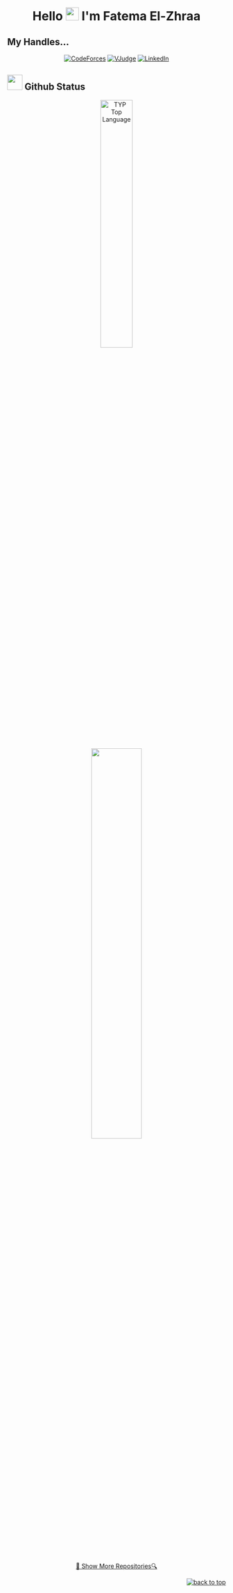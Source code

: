 <h1 align='center'>
  Hello <img src="https://media.giphy.com/media/hvRJCLFzcasrR4ia7z/giphy.gif" width="30"> I'm Fatema El-Zhraa 
</h1>









## <b> My Handles...</b>

<div align='center'>
   
   [![CodeForces](https://img.shields.io/badge/Codeforces:Fatema_El-Fiky-445f9d?style=for-the-badge&logo=Codeforces&logoColor=white)](https://codeforces.com/profile/Fatema_El-Fiky)
   [![VJudge](https://img.shields.io/badge/Codeforces:Faty-445f9d?style=for-the-badge&logo=Codeforces&logoColor=white)](https://vjudge.net/user/Fatemaelfiky1)
   [![LinkedIn](https://img.shields.io/badge/LinkedIn:Fatema_Elzhraa_Elfiky-0077B5?style=for-the-badge&logo=linkedin&logoColor=white)](https://www.linkedin.com/in/fatema-elzhraa-elfiky-b153402b2/?lipi=urn%3Ali%3Apage%3Ad_flagship3_feed%3BO4araFR0QaaRqgKwvWR3wg%3D%3D)
 
</div>





## <img src="https://media.giphy.com/media/iY8CRBdQXODJSCERIr/giphy.gif" width="35"><b> Github Status </b>


<div align="center">
  <a href="https://github.com/fatema123elfiky"><img alt="TYP Top Language" width="38.25%" src="https://github-readme-stats.vercel.app/api/top-langs/?username=fatema123elfiky&langs_count=10&count_private=true&layout=compact&theme=react&hide_border=true&bg_color=0D1117"/></a><br>
  <img  src="https://github-readme-streak-stats.herokuapp.com/?user=fatema123elfiky/&theme=highcontrast" width="48%" >
</div>
   





<div align=center>
   <a href="https://github.com/fatema123elfiky?tab=repositories" title="Show Repositories">🔎 Show More Repositories🔍</a>
</div>
<p align="right"><a href="#top"><img src="https://img.shields.io/static/v1?label&message=back+to+top&color=00526f&style=flat&logo" alt="back to top" /></a></p>
